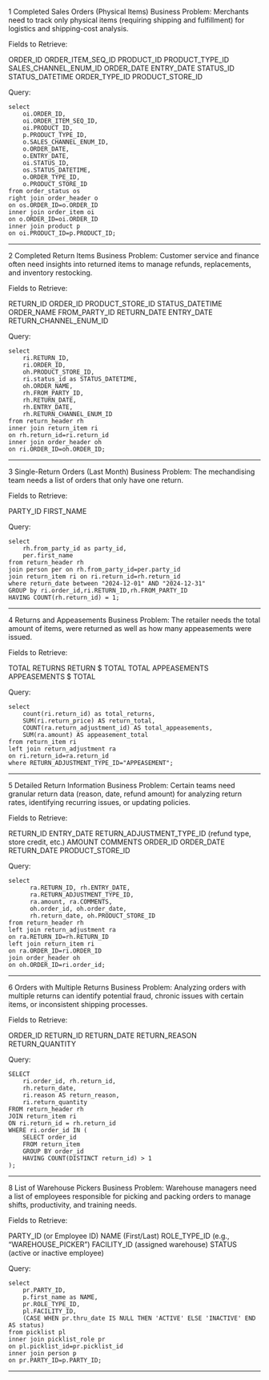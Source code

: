 1 Completed Sales Orders (Physical Items)
Business Problem:
Merchants need to track only physical items (requiring shipping and fulfillment) for logistics and shipping-cost analysis.

Fields to Retrieve:

ORDER_ID
ORDER_ITEM_SEQ_ID
PRODUCT_ID
PRODUCT_TYPE_ID
SALES_CHANNEL_ENUM_ID
ORDER_DATE
ENTRY_DATE
STATUS_ID
STATUS_DATETIME
ORDER_TYPE_ID
PRODUCT_STORE_ID

Query:

```
select
	oi.ORDER_ID,
	oi.ORDER_ITEM_SEQ_ID,
	oi.PRODUCT_ID,
	p.PRODUCT_TYPE_ID,
	o.SALES_CHANNEL_ENUM_ID,
	o.ORDER_DATE,
	o.ENTRY_DATE,
	oi.STATUS_ID,
	os.STATUS_DATETIME,
	o.ORDER_TYPE_ID,
	o.PRODUCT_STORE_ID
from order_status os
right join order_header o
on os.ORDER_ID=o.ORDER_ID
inner join order_item oi
on o.ORDER_ID=oi.ORDER_ID
inner join product p
on oi.PRODUCT_ID=p.PRODUCT_ID;
```

------------------------------------------------------------------------------

2 Completed Return Items
Business Problem:
Customer service and finance often need insights into returned items to manage refunds, replacements, and inventory restocking.

Fields to Retrieve:

RETURN_ID
ORDER_ID
PRODUCT_STORE_ID
STATUS_DATETIME
ORDER_NAME
FROM_PARTY_ID
RETURN_DATE
ENTRY_DATE
RETURN_CHANNEL_ENUM_ID

Query:

```
select
	ri.RETURN_ID,
	ri.ORDER_ID,
	oh.PRODUCT_STORE_ID,
	ri.status_id as STATUS_DATETIME,
	oh.ORDER_NAME,
	rh.FROM_PARTY_ID,
	rh.RETURN_DATE,
	rh.ENTRY_DATE,
	rh.RETURN_CHANNEL_ENUM_ID
from return_header rh
inner join return_item ri
on rh.return_id=ri.return_id
inner join order_header oh
on ri.ORDER_ID=oh.ORDER_ID;

```

------------------------------------------------------------------------------

3 Single-Return Orders (Last Month)
Business Problem:
The mechandising team needs a list of orders that only have one return.

Fields to Retrieve:

PARTY_ID
FIRST_NAME

Query:

```
select 
	rh.from_party_id as party_id,
	per.first_name
from return_header rh 
join person per on rh.from_party_id=per.party_id
join return_item ri on ri.return_id=rh.return_id
where return_date between "2024-12-01" AND "2024-12-31"
GROUP by ri.order_id,ri.RETURN_ID,rh.FROM_PARTY_ID
HAVING COUNT(rh.return_id) = 1;
```

------------------------------------------------------------------------------

4 Returns and Appeasements
Business Problem:
The retailer needs the total amount of items, were returned as well as how many appeasements were issued.

Fields to Retrieve:

TOTAL RETURNS
RETURN $ TOTAL
TOTAL APPEASEMENTS
APPEASEMENTS $ TOTAL

Query:

```
select 
    count(ri.return_id) as total_returns,
	SUM(ri.return_price) AS return_total,
    COUNT(ra.return_adjustment_id) AS total_appeasements,
	SUM(ra.amount) AS appeasement_total
from return_item ri 
left join return_adjustment ra
on ri.return_id=ra.return_id
where RETURN_ADJUSTMENT_TYPE_ID="APPEASEMENT";
```

------------------------------------------------------------------------------

5 Detailed Return Information
Business Problem:
Certain teams need granular return data (reason, date, refund amount) for analyzing return rates, identifying recurring issues, or updating policies.

Fields to Retrieve:

RETURN_ID
ENTRY_DATE
RETURN_ADJUSTMENT_TYPE_ID (refund type, store credit, etc.)
AMOUNT
COMMENTS
ORDER_ID
ORDER_DATE
RETURN_DATE
PRODUCT_STORE_ID

Query:

```
select 
      ra.RETURN_ID, rh.ENTRY_DATE,
      ra.RETURN_ADJUSTMENT_TYPE_ID,
      ra.amount, ra.COMMENTS,
      oh.order_id, oh.order_date,
      rh.return_date, oh.PRODUCT_STORE_ID
from return_header rh 
left join return_adjustment ra
on ra.RETURN_ID=rh.RETURN_ID
left join return_item ri
on ra.ORDER_ID=ri.ORDER_ID 
join order_header oh
on oh.ORDER_ID=ri.order_id;
```

------------------------------------------------------------------------------

6 Orders with Multiple Returns
Business Problem:
Analyzing orders with multiple returns can identify potential fraud, chronic issues with certain items, or inconsistent shipping processes.

Fields to Retrieve:

ORDER_ID
RETURN_ID
RETURN_DATE
RETURN_REASON
RETURN_QUANTITY

Query:

```
SELECT 
    ri.order_id, rh.return_id,
    rh.return_date,
    ri.reason AS return_reason,
    ri.return_quantity
FROM return_header rh
JOIN return_item ri
ON ri.return_id = rh.return_id
WHERE ri.order_id IN (
    SELECT order_id
    FROM return_item
    GROUP BY order_id
    HAVING COUNT(DISTINCT return_id) > 1
);
```

------------------------------------------------------------------------------

8 List of Warehouse Pickers
Business Problem:
Warehouse managers need a list of employees responsible for picking and packing orders to manage shifts, productivity, and training needs.

Fields to Retrieve:

PARTY_ID (or Employee ID)
NAME (First/Last)
ROLE_TYPE_ID (e.g., “WAREHOUSE_PICKER”)
FACILITY_ID (assigned warehouse)
STATUS (active or inactive employee)

Query:

```
select
	pr.PARTY_ID,
	p.first_name as NAME,
	pr.ROLE_TYPE_ID,
	pl.FACILITY_ID,
	(CASE WHEN pr.thru_date IS NULL THEN 'ACTIVE' ELSE 'INACTIVE' END AS status)
from picklist pl
inner join picklist_role pr
on pl.picklist_id=pr.picklist_id
inner join person p
on pr.PARTY_ID=p.PARTY_ID;
```

------------------------------------------------------------------------------
